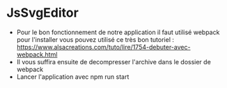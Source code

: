 # JsSvgEditor

+ Pour le bon fonctionnement de notre application il faut utilisé webpack pour l'installer vous pouvez utilisé ce très bon tutoriel : https://www.alsacreations.com/tuto/lire/1754-debuter-avec-webpack.html
+ Il vous suffira ensuite de decompresser l'archive dans le dossier de webpack
+ Lancer l'application avec npm run start
